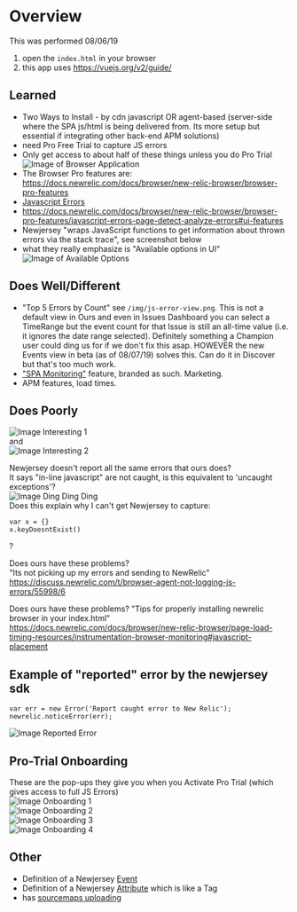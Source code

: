 # Overview
This was performed 08/06/19
1. open the `index.html` in your browser
2. this app uses https://vuejs.org/v2/guide/

## Learned
- Two Ways to Install - by cdn javascript OR agent-based (server-side where the SPA js/html is being delivered from. Its more setup but essential if integrating other back-end APM solutions)
- need Pro Free Trial to capture JS errors  
- Only get access to about half of these things unless you do Pro Trial  
![Image of Browser Application](./img/browser-application.png)
- The Browser Pro features are: https://docs.newrelic.com/docs/browser/new-relic-browser/browser-pro-features
- [Javascript Errors](https://docs.newrelic.com/docs/browser/new-relic-browser/browser-pro-features/javascript-errors-page-detect-analyze-errors)
- https://docs.newrelic.com/docs/browser/new-relic-browser/browser-pro-features/javascript-errors-page-detect-analyze-errors#ui-features  
- Newjersey "wraps JavaScript functions to get information about thrown errors via the stack trace", see screenshot below
- what they really emphasize is "Available options in UI"  
![Image of Available Options](./img/available-options-in-ui.png)

## Does Well/Different
- "Top 5 Errors by Count" see `/img/js-error-view.png`. This is not a default view in Ours and even in Issues Dashboard you can select a TimeRange but the event count for that Issue is still an all-time value (i.e. it ignores the date range selected). Definitely something a Champion user could ding us for if we don't fix this asap. HOWEVER the new Events view in beta (as of 08/07/19) solves this.  Can do it in Discover but that's too much work.  
- ["SPA Monitoring"](https://docs.newrelic.com/docs/browser/single-page-app-monitoring/get-started/install-single-page-app-monitoring-new-relic-browser) feature, branded as such. Marketing.  
- APM features, load times.

## Does Poorly
![Image Interesting 1](./img/interesting-1.png)  
and  
![Image Interesting 2](./img/interesting-2.png)  

Newjersey doesn't report all the same errors that ours does?  
It says "in-line javascript" are not caught, is this equivalent to 'uncaught exceptions'?  
![Image Ding Ding Ding](./img/ding-ding-ding.png)  
Does this explain why I can't get Newjersey to capture:
```
var x = {}
x.keyDoesntExist()
```
?
 
Does ours have these problems?  
"Its not picking up my errors and sending to NewRelic"  
https://discuss.newrelic.com/t/browser-agent-not-logging-js-errors/55998/6  

Does ours have these problems?
"Tips for properly installing newrelic browser in your index.html"  
https://docs.newrelic.com/docs/browser/new-relic-browser/page-load-timing-resources/instrumentation-browser-monitoring#javascript-placement 

## Example of "reported" error by the newjersey sdk
```
var err = new Error('Report caught error to New Relic');
newrelic.noticeError(err);
```
![Image Reported Error](./img/js-reported-error.png)

## Pro-Trial Onboarding
These are the pop-ups they give you when you Activate Pro Trial (which gives access to full JS Errors)  
![Image Onboarding 1](./img/js-error-onboarding-1.png)  
![Image Onboarding 2](./img/js-error-onboarding-2.png)  
![Image Onboarding 3](./img/js-error-onboarding-3.png)  
![Image Onboarding 4](./img/js-error-onboarding-4.png)  

## Other
- Definition of a Newjersey [Event](https://docs.newrelic.com/docs/using-new-relic/welcome-new-relic/get-started/glossary#event)
- Definition of a Newjersey [Attribute](https://docs.newrelic.com/docs/using-new-relic/welcome-new-relic/get-started/glossary#attribute) which is like a Tag
- has [sourcemaps uploading](https://docs.newrelic.com/docs/browser/new-relic-browser/browser-pro-features/upload-source-maps-un-minify-js-errors)
